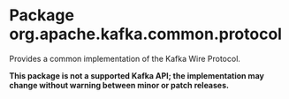 # Package org.apache.kafka.common.protocol

Provides a common implementation of the Kafka Wire Protocol.

**This package is not a supported Kafka API; the implementation may change without warning between minor or patch
releases.**
